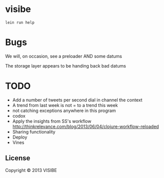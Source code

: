 # visibe

```
lein run help
```

# Bugs

We will, on occasion, see a preloader AND some datums

The storage layer appears to be handing back bad datums

# TODO

- Add a number of tweets per second dial in channel the context
- A trend from last week is not = to a trend this week
- not catching exceptions anywhere in this program
- codox
- Apply the insights from SS's workflow http://thinkrelevance.com/blog/2013/06/04/clojure-workflow-reloaded
- Sharing functionality
- Deploy
- Vines

## License

Copyright © 2013 VISIBE